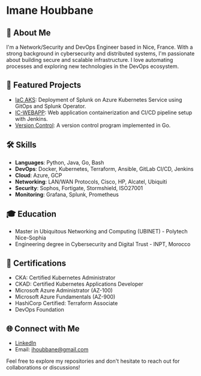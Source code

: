 # Imane Houbbane

## 👋 About Me
I'm a Network/Security and DevOps Engineer based in Nice, France. With a strong background in cybersecurity and distributed systems, I'm passionate about building secure and scalable infrastructure. I love automating processes and exploring new technologies in the DevOps ecosystem.

## 🚀 Featured Projects

- [IaC AKS](https://github.com/ImaneHoubbane99/IaC-Splunk-Operator): Deployment of Splunk on Azure Kubernetes Service using GitOps and Splunk Operator.
- [IC-WEBAPP](https://github.com/ImaneHoubbane99/file-rouge): Web application containerization and CI/CD pipeline setup with Jenkins.
- [Version Control](https://github.com/ImaneHoubbane99/Version-control): A version control program implemented in Go.

## 🛠 Skills
- **Languages**: Python, Java, Go, Bash
- **DevOps**: Docker, Kubernetes, Terraform, Ansible, GitLab CI/CD, Jenkins
- **Cloud**: Azure, GCP
- **Networking**: LAN/WAN Protocols, Cisco, HP, Alcatel, Ubiquiti
- **Security**: Sophos, Fortigate, Stormshield, ISO27001
- **Monitoring**: Grafana, Splunk, Prometheus

## 🎓 Education
- Master in Ubiquitous Networking and Computing (UBINET) - Polytech Nice-Sophia
- Engineering degree in Cybersecurity and Digital Trust - INPT, Morocco

## 📜 Certifications
- CKA: Certified Kubernetes Administrator
- CKAD: Certified Kubernetes Applications Developer
- Microsoft Azure Administrator (AZ-100)
- Microsoft Azure Fundamentals (AZ-900)
- HashiCorp Certified: Terraform Associate
- DevOps Foundation

## 🌐 Connect with Me
- [LinkedIn](https://www.linkedin.com/in/imane-houbbane/)
- Email: ihoubbane@gmail.com

Feel free to explore my repositories and don't hesitate to reach out for collaborations or discussions!
